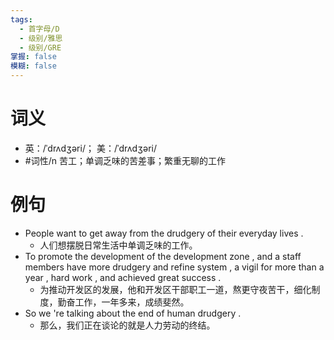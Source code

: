 ```yaml
---
tags:
  - 首字母/D
  - 级别/雅思
  - 级别/GRE
掌握: false
模糊: false
---
```

# 词义
- 英：/ˈdrʌdʒəri/； 美：/ˈdrʌdʒəri/
- #词性/n  苦工；单调乏味的苦差事；繁重无聊的工作
# 例句
- People want to get away from the drudgery of their everyday lives .
	- 人们想摆脱日常生活中单调乏味的工作。
- To promote the development of the development zone , and a staff members have more drudgery and refine system , a vigil for more than a year , hard work , and achieved great success .
	- 为推动开发区的发展，他和开发区干部职工一道，熬更守夜苦干，细化制度，勤奋工作，一年多来，成绩斐然。
- So we 're talking about the end of human drudgery .
	- 那么，我们正在谈论的就是人力劳动的终结。
